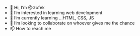 - 👋 Hi, I’m @Gofek
- 👀 I’m interested in learning web development 
- 🌱 I’m currently learning ...HTML, CSS, JS
- 💞️ I’m looking to collaborate on whoever gives me the chance 
- 📫 How to reach me 

<!---
Gofek/Gofek is a ✨ special ✨ repository because its `README.md` (this file) appears on your GitHub profile.
You can click the Preview link to take a look at your changes.
--->
